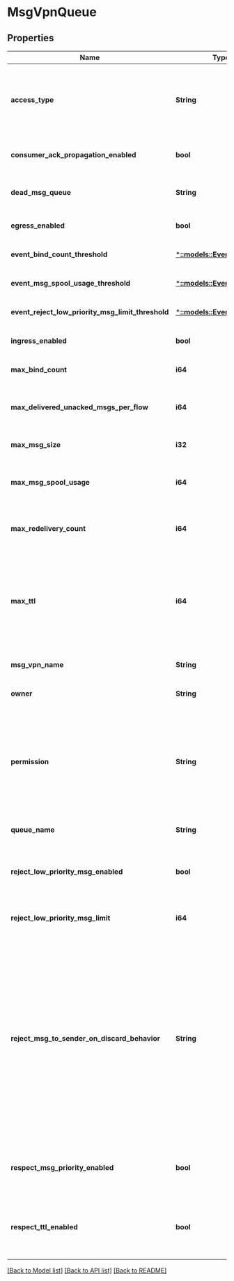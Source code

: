 # MsgVpnQueue

## Properties
Name | Type | Description | Notes
------------ | ------------- | ------------- | -------------
**access_type** | **String** | The Queue access type of either \&quot;exclusive\&quot; or \&quot;non-exclusive\&quot;. The default value is &#x60;\&quot;exclusive\&quot;&#x60;. The allowed values and their meaning are:  &lt;pre&gt; \&quot;exclusive\&quot; - Exclusive delivery of messages to first bound client. \&quot;non-exclusive\&quot; - Non-exclusive delivery of messages to all bound clients. &lt;/pre&gt;  | [optional] [default to null]
**consumer_ack_propagation_enabled** | **bool** | Enable or disable the propagation of Consumer ACKs received on the active replication Message VPN to the standby replication Message VPN. The default value is &#x60;true&#x60;. | [optional] [default to null]
**dead_msg_queue** | **String** | The name of the Dead Message Queue (DMQ) used by the Queue. The default value is &#x60;\&quot;#DEAD_MSG_QUEUE\&quot;&#x60;. Available since 2.2. | [optional] [default to null]
**egress_enabled** | **bool** | Enable or disable the egress flow of messages from the Queue. The default value is &#x60;false&#x60;. | [optional] [default to null]
**event_bind_count_threshold** | [***::models::EventThreshold**](EventThreshold.md) |  | [optional] [default to null]
**event_msg_spool_usage_threshold** | [***::models::EventThreshold**](EventThreshold.md) |  | [optional] [default to null]
**event_reject_low_priority_msg_limit_threshold** | [***::models::EventThreshold**](EventThreshold.md) |  | [optional] [default to null]
**ingress_enabled** | **bool** | Enable or disable the ingress flow of messages to the Queue. The default value is &#x60;false&#x60;. | [optional] [default to null]
**max_bind_count** | **i64** | The maximum number of simultaneous clients that can bind to the Queue. The default value is &#x60;1000&#x60;. | [optional] [default to null]
**max_delivered_unacked_msgs_per_flow** | **i64** | The maximum allowed number of messages delivered but not acknowledged per flow for the Queue. The default is the maximum value supported by the hardware. The default is the max value supported by the hardware. | [optional] [default to null]
**max_msg_size** | **i32** | The maximum message size allowed in the Queue, in bytes. The default value is &#x60;10000000&#x60;. | [optional] [default to null]
**max_msg_spool_usage** | **i64** | The maximum Message Spool usage by the Queue (quota), in megabytes. Setting the value to zero enables the \&quot;last-value-queue\&quot; feature and disables quota checking. The default varies by platform. The default varies by platform. | [optional] [default to null]
**max_redelivery_count** | **i64** | The maximum number of times the Queue will attempt redelivery of a given message prior to it being discarded or moved to the #DEAD_MSG_QUEUE. A value of 0 means to retry forever. The default value is &#x60;0&#x60;. | [optional] [default to null]
**max_ttl** | **i64** | The maximum number of seconds that a message can stay in the Queue when \&quot;respectTtlEnabled\&quot; is \&quot;true\&quot;. A message will expire according to the lesser of the TTL in the message (assigned by the Publisher) and the \&quot;maxTtl\&quot; configured in the Queue. \&quot;maxTtl\&quot; is a 32-bit integer value from 1 to 4294967295 representing the expiry time in seconds. A \&quot;maxTtl\&quot; of \&quot;0\&quot; disables this feature. The default value is &#x60;0&#x60;. | [optional] [default to null]
**msg_vpn_name** | **String** | The name of the Message VPN. | [optional] [default to null]
**owner** | **String** | The Client Username which owns the Queue. The default value is &#x60;\&quot;\&quot;&#x60;. | [optional] [default to null]
**permission** | **String** | Permission level for users of the Queue, excluding the owner. The default value is &#x60;\&quot;no-access\&quot;&#x60;. The allowed values and their meaning are:  &lt;pre&gt; \&quot;no-access\&quot; - Disallows all access. \&quot;read-only\&quot; - Read-only access to the messages in the Queue. \&quot;consume\&quot; - Consume (read and remove) messages in the Queue. \&quot;modify-topic\&quot; - Consume messages or modify the topic/selector of the Queue. \&quot;delete\&quot; - Consume messages, modify the topic/selector or delete the Queue altogether. &lt;/pre&gt;  | [optional] [default to null]
**queue_name** | **String** | The name of the Queue. | [optional] [default to null]
**reject_low_priority_msg_enabled** | **bool** | Enable or disable if low priority messages are subject to \&quot;rejectLowPriorityMsgLimit\&quot; checking. This may only be enabled if \&quot;rejectMsgToSenderOnDiscardBehavior\&quot; does not have a value of \&quot;never\&quot;. The default value is &#x60;false&#x60;. | [optional] [default to null]
**reject_low_priority_msg_limit** | **i64** | The number of messages of any priority in the Queue above which low priority messages are not admitted but higher priority messages are allowed. The default value is &#x60;0&#x60;. | [optional] [default to null]
**reject_msg_to_sender_on_discard_behavior** | **String** | Assign the message discard behavior, that is the circumstances under which a negative acknowledgement (NACK) is sent to the client on discards. Note that NACKs cause the message to not be delivered to any destination and transacted-session commits to fail. This attribute may only have a value of \&quot;never\&quot; if \&quot;rejectLowPriorityMsgEnabled\&quot; is disabled. The default value is &#x60;\&quot;when-queue-enabled\&quot;&#x60;. The allowed values and their meaning are:  &lt;pre&gt; \&quot;always\&quot; - Message discards always result in negative acknowledgments (NACKs) being returned to the sending client, even if the discard reason is that the Queue is disabled. \&quot;when-queue-enabled\&quot; - Message discards result in negative acknowledgments (NACKs) being returned to the sending client, except if the discard reason is that the Queue is disabled. \&quot;never\&quot; - Message discards never result in negative acknowledgments (NACKs) being returned to the sending client. &lt;/pre&gt;  Available since 2.1. | [optional] [default to null]
**respect_msg_priority_enabled** | **bool** | Enable or disable the respecting of message priority. If enabled, messages contained in the Queue are delivered in priority order, from 9 (highest) to 0 (lowest). MQTT queues do not support enabling message priority. The default value is &#x60;false&#x60;. Available since 2.8. | [optional] [default to null]
**respect_ttl_enabled** | **bool** | Enable or disable the respecting of the \&quot;time to live\&quot; (TTL). If enabled, then messages contained in the Queue are checked for expiry. If expired, the message is removed from the Queue and either discarded or a copy of the message placed in the #DEAD_MSG_QUEUE. The default value is &#x60;false&#x60;. | [optional] [default to null]

[[Back to Model list]](../README.md#documentation-for-models) [[Back to API list]](../README.md#documentation-for-api-endpoints) [[Back to README]](../README.md)


